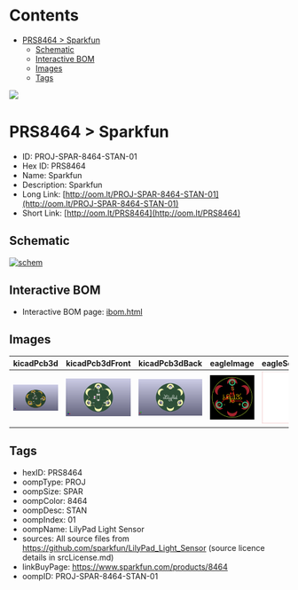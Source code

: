



Contents
========

* [PRS8464 > Sparkfun](#prs8464--sparkfun)
	* [Schematic](#schematic)
	* [Interactive BOM](#interactive-bom)
	* [Images](#images)
	* [Tags](#tags)
  
![][im]
# PRS8464 > Sparkfun

- ID: PROJ-SPAR-8464-STAN-01
- Hex ID: PRS8464
- Name: Sparkfun
- Description: Sparkfun
- Long Link: [http://oom.lt/PROJ-SPAR-8464-STAN-01](http://oom.lt/PROJ-SPAR-8464-STAN-01)
- Short Link: [http://oom.lt/PRS8464](http://oom.lt/PRS8464)

## Schematic
  
[![schem](eagleSchemImage.png)](eagleSchemImage.png)
## Interactive BOM

- Interactive BOM page: [ibom.html](https://htmlpreview.github.io/?https://github.com/oomlout/oomlout_OOMP_projects/blob/main/PROJ-SPAR-8464-STAN-01/kicad/bom/ibom.html)

## Images
  
  

|kicadPcb3d|kicadPcb3dFront|kicadPcb3dBack|eagleImage|eagleSchemImage|
| :---: | :---: | :---: | :---: | :---: |
|[![kicadPcb3d](kicadPcb3d_140.png)](kicadPcb3d.png)|[![kicadPcb3dFront](kicadPcb3dFront_140.png)](kicadPcb3dFront.png)|[![kicadPcb3dBack](kicadPcb3dBack_140.png)](kicadPcb3dBack.png)|[![eagleImage](eagleImage_140.png)](eagleImage.png)|[![eagleSchemImage](eagleSchemImage_140.png)](eagleSchemImage.png)|

## Tags

- hexID: PRS8464
- oompType: PROJ
- oompSize: SPAR
- oompColor: 8464
- oompDesc: STAN
- oompIndex: 01
- oompName: LilyPad Light Sensor
- sources: All source files from https://github.com/sparkfun/LilyPad_Light_Sensor (source licence details in srcLicense.md)
- linkBuyPage: https://www.sparkfun.com/products/8464
- oompID: PROJ-SPAR-8464-STAN-01



[im]: kicadPcb3d_450.png
